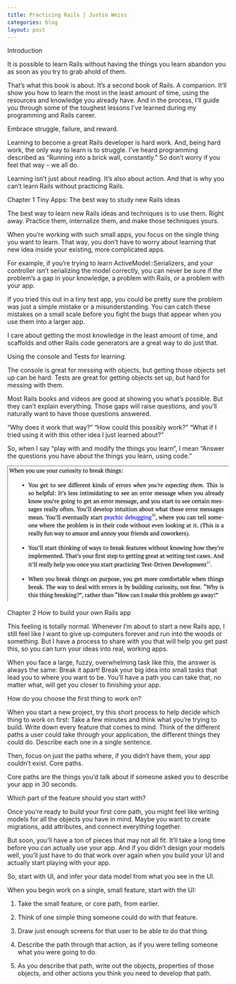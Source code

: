 ```yaml
---
title: Practicing Rails | Justin Weiss
categories: blog
layout: post
---
```


Introduction

It is possible to learn Rails without having the things you learn abandon you as soon as you try to grab ahold of them. 

That’s what this book is about. It’s a second book of Rails. A companion. It’ll show you how to learn the most in the least amount of time, using the resources and knowledge you already have. And in the process, I’ll guide you through some of the toughest lessons I’ve learned during my programming and Rails career.

Embrace struggle, failure, and reward. 

Learning to become a great Rails developer is hard work. And, being hard work, the only way to learn is to struggle. I’ve heard programming described as “Running into a brick wall, constantly.” So don’t worry if you feel that way – we all do.

Learning isn’t just about reading. It’s also about action. And that is why you can’t learn Rails without practicing Rails.

Chapter 1 Tiny Apps: The best way to study new Rails ideas

The best way to learn new Rails ideas and techniques is to use them. Right away. Practice them, internalize them, and make those techniques yours.


When you’re working with such small apps, you focus on the single thing you want to learn. That way, you don’t have to worry about learning that new idea inside your existing, more complicated apps.  

For example, if you’re trying to learn ActiveModel::Serializers, and your controller isn’t serializing the model correctly, you can never be sure if the problem’s a gap in your knowledge, a problem with Rails, or a problem with your app. 

If you tried this out in a tiny test app, you could be pretty sure the problem was just a simple mistake or a misunderstanding. You can catch these mistakes on a small scale before you fight the bugs that appear when you use them into a larger app.

I care about getting the most knowledge in the least amount of time, and scaffolds and other Rails code generators are a great way to do just that.

Using the console and Tests for learning.

The console is great for messing with objects, but getting those objects set up can be hard. Tests are great for getting objects set up, but hard for messing with them.

Most Rails books and videos are good at showing you what’s possible. But they can’t explain everything. Those gaps will raise questions, and you’ll naturally want to have those questions answered.

“Why does it work that way?” 
“How could this possibly work?” 
“What if I tried using it with this other idea I just learned about?”

So, when I say “play with and modify the things you learn”, I mean “Answer the questions you have about the things you learn, using code.”

<div><img src='/../graphics/projects/justin_weiss.png' alt='beginning_rails' style="width:600px;"/></div>

Chapter 2 How to build your own Rails app

This feeling is totally normal. Whenever I’m about to start a new Rails app, I still feel like I want to give up computers forever and run into the woods or something. But I have a process to share with you that will help you get past this, so you can turn your ideas into real, working apps.


When you face a large, fuzzy, overwhelming task like this, the answer is always the same: Break it apart! Break your big idea into small tasks that lead you to where you want to be. You’ll have a path you can take that, no matter what, will get you closer to finishing your app.

How do you choose the first thing to work on?

When you start a new project, try this short process to help decide which thing to work on first: Take a few minutes and think what you’re trying to build. Write down every feature that comes to mind. Think of the different paths a user could take through your application, the different things they could do. Describe each one in a single sentence. 

Then, focus on just the paths where, if you didn’t have them, your app couldn’t exist. Core paths. 

Core paths are the things you’d talk about if someone asked you to describe your app in 30 seconds.

Which part of the feature should you start with? 

Once you’re ready to build your first core path, you might feel like writing models for all the objects you have in mind. Maybe you want to create migrations, add attributes, and connect everything together. 

But soon, you’ll have a ton of pieces that may not all fit. It’ll take a long time before you can actually use your app. And if you didn’t design your models well, you’ll just have to do that work over again when you build your UI and actually start playing with your app.

So, start with UI, and infer your data model from what you see in the UI.

When you begin work on a single, small feature, start with the UI: 

1. Take the small feature, or core path, from earlier. 

2. Think of one simple thing someone could do with that feature. 

3. Draw just enough screens for that user to be able to do that thing. 

4. Describe the path through that action, as if you were telling someone what you were going to do. 

5. As you describe that path, write out the objects, properties of those objects, and other actions you think you need to develop that path.